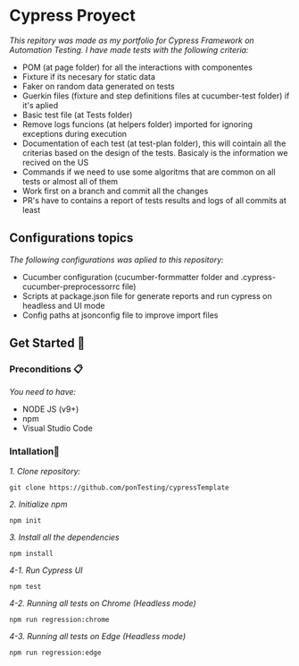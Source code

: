 # Cypress Proyect

_This repitory was made as my portfolio for Cypress Framework on Automation Testing. I have made tests with the following criteria:_

- POM (at page folder) for all the interactions with componentes
- Fixture if its necesary for static data
- Faker on random data generated on tests
- Guerkin files (fixture and step definitions files at cucumber-test folder) if it's aplied
- Basic test file (at Tests folder)
- Remove logs funcions (at helpers folder) imported for ignoring exceptions during execution
- Documentation of each test (at test-plan folder), this will cointain all the criterias based on the design of the tests. Basicaly is the information we recived on the US
- Commands if we need to use some algoritms that are common on all tests or almost all of them
- Work first on a branch and commit all the changes
- PR's have to contains a report of tests results and logs of all commits at least

## Configurations topics

_The following configurations was aplied to this repository:_

- Cucumber configuration (cucumber-formmatter folder and .cypress-cucumber-preprocessorrc file)
- Scripts at package.json file for generate reports and run cypress on headless and UI mode
- Config paths at jsonconfig file to improve import files

## Get Started 🚀

### Preconditions 📋

_You need to have:_

- NODE JS (v9+)
- npm
- Visual Studio Code

### Intallation🔧

_1. Clone repository:_

```
git clone https://github.com/ponTesting/cypressTemplate
```

_2. Initialize npm_

```
npm init
```

_3. Install all the dependencies_

```
npm install
```

_4-1. Run Cypress UI_

```
npm test
```

_4-2. Running all tests on Chrome (Headless mode)_

```
npm run regression:chrome
```

_4-3. Running all tests on Edge (Headless mode)_

```
npm run regression:edge
```
